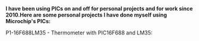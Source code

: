 **I have been using PICs on and off for personal projects and for work since 2010.Here are some personal projects I have done myself using Microchip's PICs:**

P1-16F688LM35 - Thermometer with PIC16F688 and LM35:

